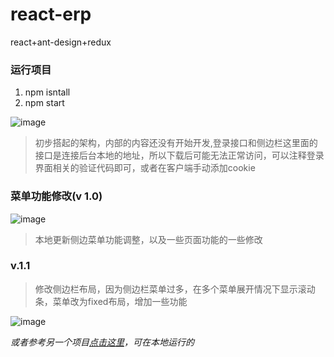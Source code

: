 # react-erp
react+ant-design+redux
### 运行项目
1. npm isntall
2. npm start

![image](https://github.com/yt7649757/react-erp/blob/master/src/asset/img/1.gif)

> 初步搭起的架构，内部的内容还没有开始开发,登录接口和侧边栏这里面的接口是连接后台本地的地址，所以下载后可能无法正常访问，可以注释登录界面相关的验证代码即可，或者在客户端手动添加cookie

### 菜单功能修改(v 1.0)

![image](https://github.com/yt7649757/react-erp/blob/master/src/asset/img/11.gif)

> 本地更新侧边菜单功能调整，以及一些页面功能的一些修改

### v.1.1

> 修改侧边栏布局，因为侧边栏菜单过多，在多个菜单展开情况下显示滚动条，菜单改为fixed布局，增加一些功能

![image](https://github.com/yt7649757/react-erp/blob/master/src/asset/img/v11.gif)

*或者参考另一个项目[点击这里](https://github.com/yt7649757/react-router)，可在本地运行的*
